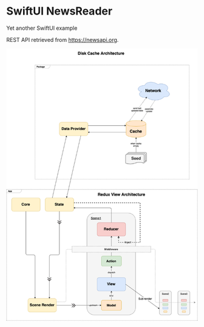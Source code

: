 # SwiftUI NewsReader
Yet another SwiftUI example

REST API retrieved from https://newsapi.org.

![SwiftUI / Redux Architecture](./Assets/Documentation/Images/SwiftUI-Architecture.png)